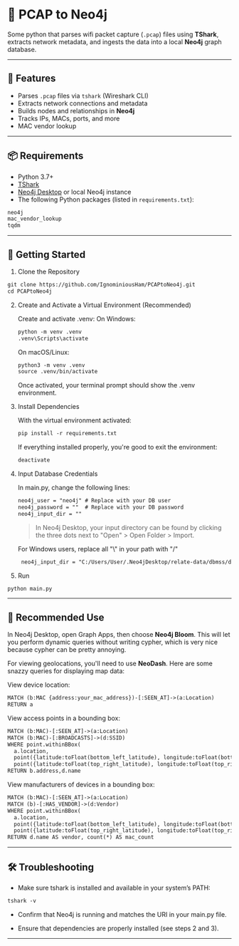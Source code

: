 # 📡 PCAP to Neo4j

Some python that parses wifi packet capture (`.pcap`) files using **TShark**, extracts network metadata, and ingests the data into a local **Neo4j** graph database.

---

## 🔧 Features

- Parses `.pcap` files via `tshark` (Wireshark CLI)
- Extracts network connections and metadata
- Builds nodes and relationships in **Neo4j**
- Tracks IPs, MACs, ports, and more
- MAC vendor lookup

---

## 📦 Requirements

- Python 3.7+
- [TShark](https://www.wireshark.org/docs/man-pages/tshark.html)
- [Neo4j Desktop](https://neo4j.com/download/) or local Neo4j instance
- The following Python packages (listed in `requirements.txt`):

```txt
neo4j
mac_vendor_lookup
tqdm
```

---

## 🚀 Getting Started
1. Clone the Repository
  ```txt
  git clone https://github.com/IgnominiousHam/PCAPtoNeo4j.git
  cd PCAPtoNeo4j
  ```
2. Create and Activate a Virtual Environment (Recommended)

    Create and activate .venv:
    On Windows:
    ```txt
    python -m venv .venv
    .venv\Scripts\activate
    ```
    On macOS/Linux:
    ```txt
    python3 -m venv .venv
    source .venv/bin/activate
    ```
    Once activated, your terminal prompt should show the .venv environment.

3. Install Dependencies

    With the virtual environment activated:
      ```txt
      pip install -r requirements.txt
      ```
      
    If everything installed properly, you're good to exit the environment:
      ```txt
      deactivate
      ```

5. Input Database Credentials

    In main.py, change the following lines: 
    ```txt
    neo4j_user = "neo4j" # Replace with your DB user
    neo4j_password = ""  # Replace with your DB password
    neo4j_input_dir = ""
    ```
    > In Neo4j Desktop, your input directory can be found by clicking the three dots next to "Open" > Open Folder > Import. 
    
    For Windows users, replace all "\\" in your path with "/"
   ```txt
    neo4j_input_dir = "C:/Users/User/.Neo4jDesktop/relate-data/dbmss/dbms-aaaaaaaa-aaaa-aaaa-aaaa-aaaaaaaaaaaa/import"
   ```
4. Run
  ```txt
  python main.py
  ```

---

## 🧠 Recommended Use
In Neo4j Desktop, open Graph Apps, then choose **Neo4j Bloom**. This will let you perform dynamic queries without writing cypher, which is very nice because cypher can be pretty annoying.

For viewing geolocations, you'll need to use **NeoDash**. Here are some snazzy queries for displaying map data:

View device location:
```txt
MATCH (b:MAC {address:your_mac_address})-[:SEEN_AT]->(a:Location)
RETURN a
 ```
View access points in a bounding box:
```txt
MATCH (b:MAC)-[:SEEN_AT]->(a:Location)
MATCH (b:MAC)-[:BROADCASTS]->(d:SSID)
WHERE point.withinBBox(
  a.location,
  point({latitude:toFloat(bottom_left_latitude), longitude:toFloat(bottom_left_longitude)}), 
  point({latitude:toFloat(top_right_latitude), longitude:toFloat(top_right_longitude)}))
RETURN b.address,d.name
```
View manufacturers of devices in a bounding box:
```txt
MATCH (b:MAC)-[:SEEN_AT]->(a:Location)
MATCH (b)-[:HAS_VENDOR]->(d:Vendor)
WHERE point.withinBBox(
  a.location,
  point({latitude:toFloat(bottom_left_latitude), longitude:toFloat(bottom_left_longitude)}), 
  point({latitude:toFloat(top_right_latitude), longitude:toFloat(top_right_longitude)}))
RETURN d.name AS vendor, count(*) AS mac_count
```

---

## 🛠 Troubleshooting

- Make sure tshark is installed and available in your system’s PATH:
```txt
tshark -v
```
- Confirm that Neo4j is running and matches the URI in your main.py file.

- Ensure that dependencies are properly installed (see steps 2 and 3).

---
